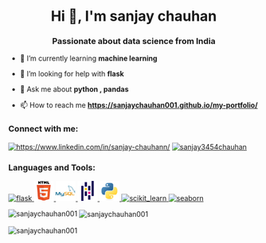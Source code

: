 <h1 align="center">Hi 👋, I'm sanjay chauhan</h1>
<h3 align="center">Passionate about data science from India</h3>



- 🌱 I’m currently learning **machine learning**

- 🤝 I’m looking for help with **flask**

- 💬 Ask me about **python , pandas**

- 📫 How to reach me **https://sanjaychauhan001.github.io/my-portfolio/**

<h3 align="left">Connect with me:</h3>
<p align="left">
<a href="https://linkedin.com/in/sanjay-chauhann/" target="blank"><img align="center" src="https://raw.githubusercontent.com/rahuldkjain/github-profile-readme-generator/master/src/images/icons/Social/linked-in-alt.svg" alt="https://www.linkedin.com/in/sanjay-chauhann/" height="30" width="40" /></a>
<a href="https://kaggle.com/sanjay3454chauhan" target="blank"><img align="center" src="https://raw.githubusercontent.com/rahuldkjain/github-profile-readme-generator/master/src/images/icons/Social/kaggle.svg" alt="sanjay3454chauhan" height="30" width="40" /></a>
</p>

<h3 align="left">Languages and Tools:</h3>
<p align="left"> <a href="https://flask.palletsprojects.com/" target="_blank" rel="noreferrer"> <img src="https://www.vectorlogo.zone/logos/pocoo_flask/pocoo_flask-icon.svg" alt="flask" width="40" height="40"/> </a> <a href="https://www.w3.org/html/" target="_blank" rel="noreferrer"> <img src="https://raw.githubusercontent.com/devicons/devicon/master/icons/html5/html5-original-wordmark.svg" alt="html5" width="40" height="40"/> </a> <a href="https://www.mysql.com/" target="_blank" rel="noreferrer"> <img src="https://raw.githubusercontent.com/devicons/devicon/master/icons/mysql/mysql-original-wordmark.svg" alt="mysql" width="40" height="40"/> </a> <a href="https://pandas.pydata.org/" target="_blank" rel="noreferrer"> <img src="https://raw.githubusercontent.com/devicons/devicon/2ae2a900d2f041da66e950e4d48052658d850630/icons/pandas/pandas-original.svg" alt="pandas" width="40" height="40"/> </a> <a href="https://www.python.org" target="_blank" rel="noreferrer"> <img src="https://raw.githubusercontent.com/devicons/devicon/master/icons/python/python-original.svg" alt="python" width="40" height="40"/> </a> <a href="https://scikit-learn.org/" target="_blank" rel="noreferrer"> <img src="https://upload.wikimedia.org/wikipedia/commons/0/05/Scikit_learn_logo_small.svg" alt="scikit_learn" width="40" height="40"/> </a> <a href="https://seaborn.pydata.org/" target="_blank" rel="noreferrer"> <img src="https://seaborn.pydata.org/_images/logo-mark-lightbg.svg" alt="seaborn" width="40" height="40"/> </a> </p>

<p><img align="left" src="https://github-readme-stats.vercel.app/api/top-langs?username=sanjaychauhan001&show_icons=true&locale=en&layout=compact" alt="sanjaychauhan001" /></p>

<p>&nbsp;<img align="center" src="https://github-readme-stats.vercel.app/api?username=sanjaychauhan001&show_icons=true&locale=en" alt="sanjaychauhan001" /></p>

<p><img align="center" src="https://github-readme-streak-stats.herokuapp.com/?user=sanjaychauhan001&" alt="sanjaychauhan001" /></p>
